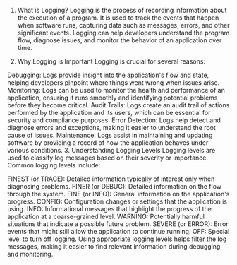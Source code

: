 1. What is Logging?
Logging is the process of recording information about the execution of a program. It is used to track the events that happen when software runs, capturing data such as messages, errors, and other significant events. Logging can help developers understand the program flow, diagnose issues, and monitor the behavior of an application over time.

2. Why Logging is Important
Logging is crucial for several reasons:

Debugging: Logs provide insight into the application's flow and state, helping developers pinpoint where things went wrong when issues arise.
Monitoring: Logs can be used to monitor the health and performance of an application, ensuring it runs smoothly and identifying potential problems before they become critical.
Audit Trails: Logs create an audit trail of actions performed by the application and its users, which can be essential for security and compliance purposes.
Error Detection: Logs help detect and diagnose errors and exceptions, making it easier to understand the root cause of issues.
Maintenance: Logs assist in maintaining and updating software by providing a record of how the application behaves under various conditions.
3. Understanding Logging Levels
Logging levels are used to classify log messages based on their severity or importance. Common logging levels include:

FINEST (or TRACE): Detailed information typically of interest only when diagnosing problems.
FINER (or DEBUG): Detailed information on the flow through the system.
FINE (or INFO): General information on the application's progress.
CONFIG: Configuration changes or settings that the application is using.
INFO: Informational messages that highlight the progress of the application at a coarse-grained level.
WARNING: Potentially harmful situations that indicate a possible future problem.
SEVERE (or ERROR): Error events that might still allow the application to continue running.
OFF: Special level to turn off logging.
Using appropriate logging levels helps filter the log messages, making it easier to find relevant information during debugging and monitoring.
